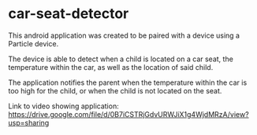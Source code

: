 # car-seat-detector

This android application was created to be paired with a device using a Particle device.

The device is able to detect when a child is located on a car seat, the temperature within the car, as well as the location of said child.

The application notifies the parent when the temperature within the car is too high for the child, or when the child is not located on the seat.

Link to video showing application:
https://drive.google.com/file/d/0B7iCSTRjGdvURWJiX1g4WjdMRzA/view?usp=sharing
